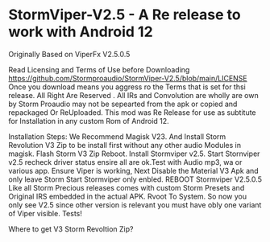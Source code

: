 # StormViper-V2.5 -  A Re release to work with Android 12
Originally Based on ViperFx V2.5.0.5 

Read Licensing and Terms of Use before Downloading https://github.com/Stormproaudio/StormViper-V2.5/blob/main/LICENSE
Once you download means you aggress ro the Terms that is set for thsi release.
All Right Are Reserved . All IRs and Convolution are wholly are own by Storm Proaudio may not be sepearted from the apk or copied and repackaged Or ReUploaded.
This mod was Re Release for use as subtitute for Installation in any custom Rom of Android 12. 

Installation Steps:
We Recommend Magisk V23. And Install Storm Revolution V3 Zip to be install first without any other audio Modules in magisk. 
Flash Storm V3 Zip Reboot. Install Stormviper v2.5. Start Stornviper v2.5 recheck driver status ensire all are ok.Test with Audio mp3, wa or various app.
Ensure Viper is working, Next Disable the Material V3 Apk and only leave Storm Start Stormviper only enbled. REBOOT
Stormviper V2.5.0.5 Like all Storm Precious releases comes with custom Storm Presets and Original IRS embedded in the actual APK.
Rvoot To System. So now you only see V2.5 since other version is relevant you must have obly one variant of Viper visible. Tests!

Where to get V3 Storm Revoltion Zip? 
